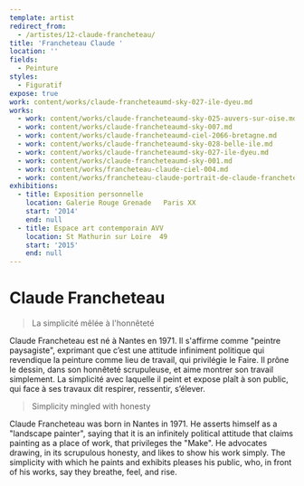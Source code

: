 ```yaml
---
template: artist
redirect_from:
  - /artistes/12-claude-francheteau/
title: 'Francheteau Claude '
location: ''
fields:
  - Peinture
styles:
  - Figuratif
expose: true
work: content/works/claude-francheteaumd-sky-027-ile-dyeu.md
works:
  - work: content/works/claude-francheteaumd-sky-025-auvers-sur-oise.md
  - work: content/works/claude-francheteaumd-sky-007.md
  - work: content/works/claude-francheteaumd-ciel-2066-bretagne.md
  - work: content/works/claude-francheteaumd-sky-028-belle-ile.md
  - work: content/works/claude-francheteaumd-sky-027-ile-dyeu.md
  - work: content/works/claude-francheteaumd-sky-001.md
  - work: content/works/francheteau-claude-ciel-004.md
  - work: content/works/francheteau-claude-portrait-de-claude-francheteau.md
exhibitions:
  - title: Exposition personnelle
    location: Galerie Rouge Grenade   Paris XX
    start: '2014'
    end: null
  - title: Espace art contemporain AVV
    location: St Mathurin sur Loire  49
    start: '2015'
    end: null
---
```


# Claude Francheteau

> La simplicité mêlée à l'honnêteté

Claude Francheteau est né à Nantes en 1971. Il s'affirme comme "peintre paysagiste", exprimant que c’est une attitude infiniment politique qui revendique la peinture comme lieu de travail, qui privilégie le Faire. Il prône le dessin, dans son honnêteté scrupuleuse, et aime montrer son travail simplement. La simplicité avec laquelle il peint et expose plaît à son public, qui face à ses travaux dit respirer, ressentir, s’élever.

> Simplicity mingled with honesty

Claude Francheteau was born in Nantes in 1971. He asserts himself as a "landscape painter", saying that it is an infinitely political attitude that claims painting as a place of work, that privileges the "Make". He advocates drawing, in its scrupulous honesty, and likes to show his work simply. The simplicity with which he paints and exhibits pleases his public, who, in front of his works, say they breathe, feel, and rise.
